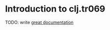 # Introduction to clj.tr069

TODO: write [great documentation](http://jacobian.org/writing/great-documentation/what-to-write/)
